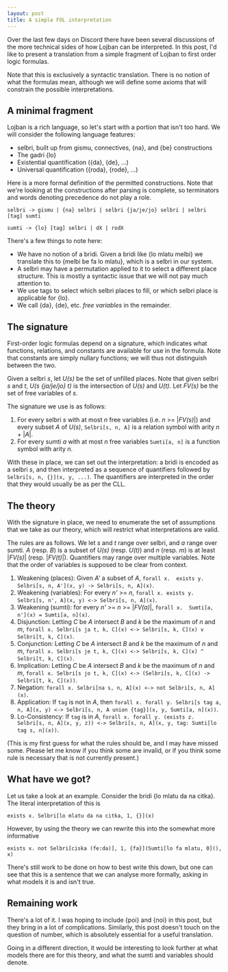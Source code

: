 ```yaml
---
layout: post
title: A simple FOL interpretation
---
```


Over the last few days on Discord there have been several
discussions of the more technical sides of how Lojban can be
interpreted.  In this post, I'd like to present a
translation from a simple fragment of Lojban to first order
logic formulas.

Note that this is exclusively a syntactic translation.
There is no notion of what the formulas mean, although we
will define some axioms that will constrain the possible
interpretations.

## A minimal fragment

Lojban is a rich language, so let's start with a portion
that isn't too hard.  We will consider the following
language features:

* selbri, built up from gismu, connectives, {na}, and {be}
  constructions
* The gadri {lo}
* Existential quantification ({da}, {de}, …)
* Universal quantification ({roda}, {rode}, …)

Here is a more formal definition of the permitted
constructions.  Note that we're looking at the constructions
after parsing is complete, so terminators and words denoting
precedence do not play a role.

``
selbri -> gismu
        | {na} selbri
        | selbri {ja/je/jo} selbri
        | selbri [tag] sumti
``

``
sumti -> {lo} [tag] selbri
       | dX | rodX
``

There's a few things to note here:

* We have no notion of a bridi.  Given a bridi like {lo
  mlatu melbi} we translate this to {melbi be fa lo mlatu},
  which is a selbri in our system.
* A selbri may have a permutation applied to it to select a
  different place structure.  This is mostly a syntactic
  issue that we will not pay much attention to.
* We use tags to select which selbri places to fill, or
  which selbri place is applicable for {lo}.
* We call {da}, {de}, etc. _free variables_ in the
  remainder.


## The signature

First-order logic formulas depend on a signature, which
indicates what functions, relations, and constants are
available for use in the formula.  Note that constants are
simply nullary functions; we will thus not distinguish
between the two.

Given a selbri _s_, let _U(s)_ be the set of unfilled
places.  Note that given selbri _s_ and _t_, _U(s {ja/je/jo}
t)_ is the intersection of _U(s)_ and _U(t)_.  Let _FV(s)_
be the set of free variables of _s_.

The signature we use is as follows:

1. For every selbri _s_ with at most _n_ free variables
   (i.e. _n_ >= |_FV(s)_|) and
   every subset _A_ of _U(s)_, `Selbri[s, n, A]` is a
   relation symbol with arity _n_ + |_A_|.
2. For every sumti _a_ with at most _n_ free variables
   `Sumti[a, n]` is a function symbol with arity _n_.

With these in place, we can set out the interpretation: a
bridi is encoded as a selbri _s_, and then interpreted as a
sequence of quantifiers followed by `Selbri[s, n, {}](x, y,
...)`.  The quantifiers are interpreted in the order that
they would usually be as per the CLL.

## The theory

With the signature in place, we need to enumerate the set of
assumptions that we take as our theory, which will restrict
what interpretations are valid.

The rules are as follows.  We let _s_ and _t_ range over
selbri, and _a_ range over sumti.  _A_ (resp. _B_) is a subset of
_U(s)_ (resp. _U(t)_) and _n_ (resp. _m_) is at least
|_FV(s)_| (resp. |_FV(t)_|).  Quantifiers may range over
multiple variables.  Note that the order of variables is
supposed to be clear from context.

1. Weakening (places): Given _A'_ a subset of _A_,
   `forall x.  exists y. Selbri[s, n, A'](x, y) -> Selbri[s,
   n, A](x)`.
2. Weakening (variables): For every _n'_ >= _n_, `forall x.
   exists y. Selbri[s, n', A](x, y) <-> Selbri[s, n, A](x)`.
3. Weakening (sumti): for every _n'_ >= _n_ >= |_FV(a)_|,
   `forall x.  Sumti[a, n'](x) = Sumti[a, n](x)`.
4. Disjunction: Letting _C_ be _A_ intersect _B_ and _k_ be
   the maximum of _n_ and _m_, `forall x. Selbri[s ja t, k,
   C](x) <-> Selbri[s, k, C](x) v Selbri[t, k, C](x)`.
5. Conjunction: Letting _C_ be _A_ intersect _B_ and _k_ be
   the maximum of _n_ and _m_, `forall x. Selbri[s je t, k,
   C](x) <-> Selbri[s, k, C](x) ^ Selbri[t, k, C](x)`.
6. Implication: Letting _C_ be _A_ intersect _B_ and _k_ be
   the maximum of _n_ and _m_, `forall x. Selbri[s jo t, k,
   C](x) <-> (Selbri[s, k, C](x) -> Selbri[t, k, C](x))`.
7. Negation: `forall x. Selbri[na s, n, A](x) <-> not
   Selbri[s, n, A](x)`.
8. Application: If `tag` is not in _A_, then
   `forall x. forall y. Selbri[s tag a, n, A](x, y) <->
   Selbri[s, n, A union {tag}](x, y, Sumti[a, n](x))`.
9. Lo-Consistency: If `tag` is in _A_, `forall x. forall y.
   (exists z. Selbri[s, n, A](x, y, z)) <-> Selbri[s, n,
   A](x, y, tag: Sumti[lo tag s, n](x))`.

(This is my first guess for what the rules should be, and I
may have missed some.  Please let me know if you think some
are invalid, or if you think some rule is necessary that is
not currently present.)

## What have we got?

Let us take a look at an example.  Consider the bridi {lo
mlatu da na citka}.  The literal interpretation of this is

``
exists x. Selbri[lo mlatu da na citka, 1, {}](x)
``

However, by using the theory we can rewrite this into the
somewhat more informative

``
exists x. not Selbri[ciska (fe:da)], 1, {fa}](Sumti[lo fa mlatu, 0](), x)
``

There's still work to be done on how to best write this
down, but one can see that this is a sentence that we can
analyse more formally, asking in what models it is and isn't
true.

## Remaining work

There's a lot of it.  I was hoping to include {poi} and
{noi} in this post, but they bring in a lot of
complications.  Similarly, this post doesn't touch on the
question of number, which is absolutely essential for a
useful translation.

Going in a different direction, it would be interesting to
look further at what models there are for this theory, and
what the sumti and variables should denote.
